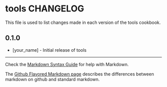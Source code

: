 # tools CHANGELOG

This file is used to list changes made in each version of the tools cookbook.

## 0.1.0
- [your_name] - Initial release of tools

- - -
Check the [Markdown Syntax Guide](http://daringfireball.net/projects/markdown/syntax) for help with Markdown.

The [Github Flavored Markdown page](http://github.github.com/github-flavored-markdown/) describes the differences between markdown on github and standard markdown.
